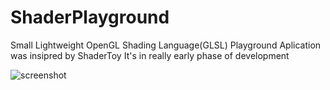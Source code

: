 # ShaderPlayground
Small Lightweight OpenGL Shading Language(GLSL) Playground
Aplication was insipred by ShaderToy 
It's in really early phase of development

![screenshot](https://github.com/mikolajGawel/ShaderPlayground/assets/73308357/1a70fbe6-c785-47c3-9d00-d4cb9d64543a)
